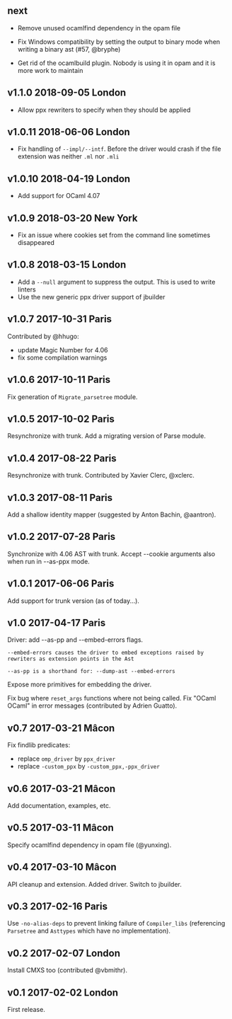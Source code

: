 next
----

- Remove unused ocamlfind dependency in the opam file

- Fix Windows compatibility by setting the output to binary mode when
  writing a binary ast (#57, @bryphe)

- Get rid of the ocamlbuild plugin. Nobody is using it in opam and it
  is more work to maintain

v1.1.0 2018-09-05 London
------------------------

- Allow ppx rewriters to specify when they should be applied

v1.0.11 2018-06-06 London
-------------------------

- Fix handling of `--impl/--intf`. Before the driver would crash if
  the file extension was neither `.ml` nor `.mli`

v1.0.10 2018-04-19 London
-------------------------

- Add support for OCaml 4.07

v1.0.9 2018-03-20 New York
--------------------------

- Fix an issue where cookies set from the command line sometimes
  disappeared

v1.0.8 2018-03-15 London
------------------------

- Add a `--null` argument to suppress the output. This is used to
  write linters
- Use the new generic ppx driver support of jbuilder

v1.0.7 2017-10-31 Paris
-----------------------

Contributed by @hhugo:
- update Magic Number for 4.06
- fix some compilation warnings

v1.0.6 2017-10-11 Paris
-----------------------

Fix generation of `Migrate_parsetree` module.

v1.0.5 2017-10-02 Paris
-----------------------

Resynchronize with trunk.
Add a migrating version of Parse module.

v1.0.4 2017-08-22 Paris
-----------------------

Resynchronize with trunk. Contributed by Xavier Clerc, @xclerc.

v1.0.3 2017-08-11 Paris
-----------------------

Add a shallow identity mapper (suggested by Anton Bachin, @aantron).

v1.0.2 2017-07-28 Paris
-----------------------

Synchronize with 4.06 AST with trunk.
Accept --cookie arguments also when run in --as-ppx mode.

v1.0.1 2017-06-06 Paris
-----------------------

Add support for trunk version (as of today...).

v1.0 2017-04-17 Paris
---------------------

Driver: add --as-pp and --embed-errors flags.

    --embed-errors causes the driver to embed exceptions raised by
    rewriters as extension points in the Ast
    
    --as-pp is a shorthand for: --dump-ast --embed-errors

Expose more primitives for embedding the driver.

Fix bug where `reset_args` functions where not being called.
Fix "OCaml OCaml" in error messages (contributed by Adrien Guatto). 

v0.7 2017-03-21 Mâcon
---------------------

Fix findlib predicates: 
- replace `omp_driver` by `ppx_driver`
- replace `-custom_ppx` by `-custom_ppx,-ppx_driver`

v0.6 2017-03-21 Mâcon
---------------------

Add documentation, examples, etc.

v0.5 2017-03-11 Mâcon
---------------------

Specify ocamlfind dependency in opam file (@yunxing).

v0.4 2017-03-10 Mâcon
---------------------

API cleanup and extension. Added driver. Switch to jbuilder.

v0.3 2017-02-16 Paris
----------------------

Use `-no-alias-deps` to prevent linking failure of `Compiler_libs` (referencing `Parsetree` and `Asttypes` which have no implementation).

v0.2 2017-02-07 London
----------------------

Install CMXS too (contributed @vbmithr).

v0.1 2017-02-02 London
----------------------

First release. 
